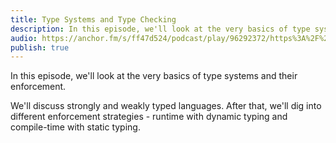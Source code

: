 ```yaml
---
title: Type Systems and Type Checking
description: In this episode, we'll look at the very basics of type systems and their enforcement. We'll discuss strongly and weakly typed languages. After that, we'll dig into different enforcement strategies - runtime with dynamic typing and compile-time with static typing.
audio: https://anchor.fm/s/ff47d524/podcast/play/96292372/https%3A%2F%2Fd3ctxlq1ktw2nl.cloudfront.net%2Fstaging%2F2024-11-26%2F392135417-44100-2-feccef02d88e26e1.mp3
publish: true
---
```


In this episode, we'll look at the very basics of type systems and their enforcement.

We'll discuss strongly and weakly typed languages. After that, we'll dig into different enforcement strategies - runtime with dynamic typing and compile-time with static typing.
